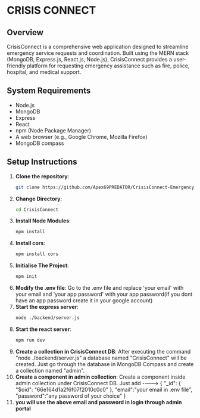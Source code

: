 # CRISIS CONNECT

## Overview

CrisisConnect is a comprehensive web application designed to streamline emergency service requests and coordination. Built using the MERN stack (MongoDB, Express.js, React.js, Node.js), CrisisConnect provides a user-friendly platform for requesting emergency assistance such as fire, police, hospital, and medical support.

## System Requirements
- Node.js
- MongoDB
- Express
- React
- npm (Node Package Manager)
- A web browser (e.g., Google Chrome, Mozilla Firefox)
- MongoDB compass

## Setup Instructions
1. **Clone the repository**:
   ```bash
   git clone https://github.com/Apex69PREDATOR/CrisisConnect-Emergency-Service-Provider.git
2. **Change Directory**:
   ```bash
   cd CrisisConnect
3. **Install Node Modules**:
   ```bash
   npm install
4. **Install cors**:
   ```bash
   npm install cors
5. **Initialise The Project**:
   ```bash
   npm init
6. **Modify the .env file**:
    Go to the .env file and replace 'your email' with your email and 'your app password' with your app password(If you dont have an app password create it in your google account)
7. **Start the express server**:
   ```bash
   node ./backend/server.js
8. **Start the react server**:
   ```bash
   npm run dev
9. **Create a collection  in CrisisConnect DB**:
   After executing the command "node ./backend/server.js" a database named "CrisisConnect" will be created. Just go through the database in MongoDB Compass and create a collection named "admin".
10. **Create a component in admin collection**:
   Create a component inside admin collection under CrisisConnect DB. Just add  ---->
   {
  "_id": {
    "$oid": "66e164d1a2f6f07f2010c0c0"
  },
  "email":"your email in .env file",
  "password":"any password of your choice"
}
11. **you will use the above email and password in login through admin portal**
